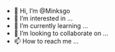 - 👋 Hi, I’m @Minksgo
- 👀 I’m interested in ...
- 🌱 I’m currently learning ...
- 💞️ I’m looking to collaborate on ...
- 📫 How to reach me ...

<!---
Minksgo/Minksgo is a ✨ special ✨ repository because its `README.md` (this file) appears on your GitHub profile.
You can click the Preview link to take a look at your changes.
--->
